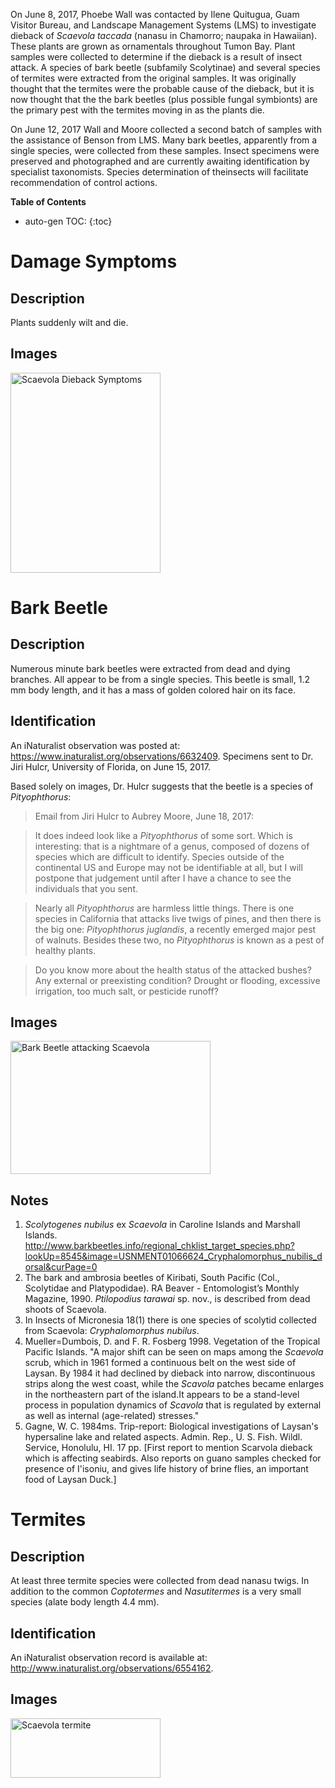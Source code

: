 

On June 8, 2017, Phoebe Wall was contacted by Ilene Quitugua, Guam Visitor Bureau, and Landscape Management Systems (LMS) to investigate dieback of *Scaevola taccada* (nanasu in Chamorro; naupaka in Hawaiian). These plants are grown as ornamentals
throughout Tumon Bay.  Plant samples were collected to determine if the dieback is a result of insect attack. A species of bark beetle (subfamily Scolytinae) and several species of termites were extracted from the original samples. It was originally thought that the termites were the probable cause of the dieback, but it is now thought that the the bark beetles (plus possible fungal symbionts) are the primary pest with the termites moving in as the plants die.

On June 12, 2017 Wall and Moore collected a second batch of samples with the assistance of Benson from LMS. Many bark beetles, apparently from a single species, were collected from these samples. Insect specimens were preserved and photographed and are
currently awaiting identification by specialist taxonomists. Species determination of theinsects will facilitate recommendation of control actions.

**Table of Contents**
* auto-gen TOC:
{:toc}

# Damage Symptoms

## Description
Plants suddenly wilt and die.

## Images
<a data-flickr-embed="true"  href="https://www.flickr.com/photos/62580975@N02/albums/72157682123826633" title="Scaevola Dieback Symptoms"><img src="https://c1.staticflickr.com/5/4274/35294687485_dda05409e8_n.jpg" width="240" height="320" alt="Scaevola Dieback Symptoms"></a><script async src="//embedr.flickr.com/assets/client-code.js" charset="utf-8"></script>

# Bark Beetle

## Description
Numerous minute bark beetles were extracted from dead and dying branches. All appear to be from a single species. This beetle is small, 1.2 mm body length, and it has a mass of golden colored hair on its face.

## Identification
An iNaturalist observation was posted at: <https://www.inaturalist.org/observations/6632409>. Specimens sent to Dr. Jiri Hulcr, University of Florida, on June 15, 2017.

Based solely on images, Dr. Hulcr suggests that the beetle is a species of *Pityophthorus*:

> Email from Jiri Hulcr to Aubrey Moore, June 18, 2017:

> It does indeed look like a *Pityophthorus* of some sort. Which is interesting: that is a nightmare of a genus, composed of dozens of species which are difficult to identify. Species outside of the continental US and Europe may not be identifiable at all,  but I will postpone that judgement until after I have a chance to see the individuals that you sent.

> Nearly all *Pityophthorus* are harmless little things. There is one species in California that attacks live twigs of pines, and then there is the big one: *Pityophthorus juglandis*, a recently emerged major pest of walnuts. Besides these two, no *Pityophthorus* is known as a pest of healthy plants.

> Do you know more about the health status of the attacked bushes? Any external or preexisting condition? Drought or flooding, excessive irrigation, too much salt, or pesticide runoff?


## Images
<a data-flickr-embed="true"  href="https://www.flickr.com/photos/62580975@N02/albums/72157682026200944" title="Bark Beetle attacking Scaevola"><img src="https://c1.staticflickr.com/5/4211/34903682210_79cfb00978_n.jpg" width="320" height="213" alt="Bark Beetle attacking Scaevola"></a><script async src="//embedr.flickr.com/assets/client-code.js" charset="utf-8"></script>

## Notes
1. *Scolytogenes nubilus* ex *Scaevola* in Caroline Islands and Marshall Islands. <http://www.barkbeetles.info/regional_chklist_target_species.php?lookUp=8545&image=USNMENT01066624_Cryphalomorphus_nubilis_dorsal&curPage=0>
2. The bark and ambrosia beetles of Kiribati, South Pacific (Col., Scolytidae and Platypodidae).  RA Beaver - Entomologist’s Monthly Magazine, 1990.  *Ptilopodius tarawai* sp. nov., is described from dead shoots of Scaevola.
3. In Insects of Micronesia 18(1) there is one species of scolytid collected from Scaevola: *Cryphalomorphus nubilus*.
4. Mueller=Dumbois, D. and F. R. Fosberg 1998. Vegetation of the Tropical Pacific Islands.
"A major shift can be seen on maps among the *Scaevola* scrub, which in 1961 formed a continuous belt on the west side of Laysan. By 1984 it had declined by dieback into narrow, discontinuous strips along the west coast, while the *Scavola* patches became enlarges in the northeastern part of the island.It appears to be a stand-level process in population dynamics of *Scavola* that is regulated by external as well as internal (age-related) stresses." 
5. Gagne, W. 
C. 
1984ms. 
Trip-report: 
Biological   investigations 
of 
Laysan's 
hypersaline 
lake   and   related   aspects. 
Admin. 
Rep., 
U. 
S.  Fish.   Wildl. 
Service, 
Honolulu, 
HI. 
17 
pp. 
[First 
report 
to 
mention 
Scarvola 
dieback 
which 
is 
affecting 
seabirds. 
Also 
reports  on 
guano 
samples 
checked  for  presence 
of 
I'isoniu, 
and 
gives 
life  history  of  brine  flies, 
an 
important  food 
of Laysan  Duck.] 

# Termites

## Description
At least three termite species were collected from dead nanasu twigs. In addition to the common *Coptotermes* and *Nasutitermes* is a very small species (alate body length 4.4 mm).

## Identification
An iNaturalist observation record is available at: <http://www.inaturalist.org/observations/6554162>. 

## Images
<a data-flickr-embed="true" data-footer="true"  href="https://www.flickr.com/photos/62580975@N02/albums/72157683010104530" title="Scaevola termite"><img src="https://c1.staticflickr.com/5/4204/35128248322_13398e77d3_m.jpg" width="240" height="95" alt="Scaevola termite"></a><script async src="//embedr.flickr.com/assets/client-code.js" charset="utf-8"></script>



